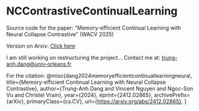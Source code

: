 # NCContrastiveContinualLearning
Source code for the paper: "Memory-efficient Continual Learning with Neural Collapse Contrastive" (WACV 2025)

Version on Arxiv: [Click here](https://www.arxiv.org/abs/2412.02865)

I am still working on restructuring the project...
Contact me at: trung-anh.dang@univ-orleans.fr


For the citation:
@misc{dang2024memoryefficientcontinuallearningneural,
      title={Memory-efficient Continual Learning with Neural Collapse Contrastive}, 
      author={Trung-Anh Dang and Vincent Nguyen and Ngoc-Son Vu and Christel Vrain},
      year={2024},
      eprint={2412.02865},
      archivePrefix={arXiv},
      primaryClass={cs.CV},
      url={https://arxiv.org/abs/2412.02865}, 
}
